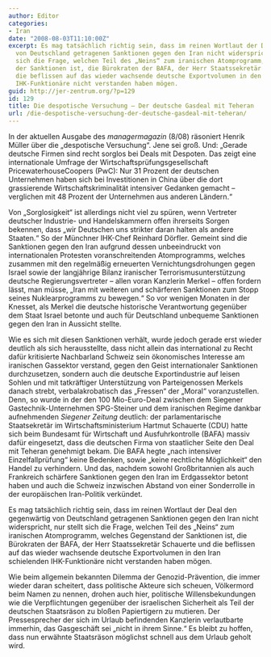 ```yaml
---
author: Editor
categories:
- Iran
date: "2008-08-03T11:10:00Z"
excerpt: Es mag tatsächlich richtig sein, dass im reinen Wortlaut der Deal den gegenwärtig
  von Deutschland getragenen Sanktionen gegen den Iran nicht widerspricht, nur stellt
  sich die Frage, welchen Teil des „Neins“ zum iranischen Atomprogramm, welches Gegenstand
  der Sanktionen ist, die Bürokraten der BAFA, der Herr Staatssekretär Schauerte und
  die beflissen auf das wieder wachsende deutsche Exportvolumen in den Iran schielenden
  IHK-Funktionäre nicht verstanden haben mögen.
guid: http://jer-zentrum.org/?p=129
id: 129
title: Die despotische Versuchung – Der deutsche Gasdeal mit Teheran
url: /die-despotische-versuchung-der-deutsche-gasdeal-mit-teheran/
---
```



In der aktuellen Ausgabe des *managermagazin* (8/08) räsoniert Henrik Müller über die „despotische Versuchung“. Jene sei groß. Und: „Gerade deutsche Firmen sind recht sorglos bei Deals mit Despoten. Das zeigt eine internationale Umfrage der Wirtschaftsprüfungsgesellschaft PricewaterhouseCoopers (PwC): Nur 31 Prozent der deutschen Unternehmen haben sich bei Investitionen in China über die dort grassierende Wirtschaftskriminalität intensiver Gedanken gemacht – verglichen mit 48 Prozent der Unternehmen aus anderen Ländern.“

 

Von „Sorglosigkeit“ ist allerdings nicht viel zu spüren, wenn Vertreter deutscher Industrie- und Handelskammern offen ihrerseits Sorgen bekennen, dass „wir Deutschen uns strikter daran halten als andere Staaten.“ So der Münchner IHK-Chef Reinhard Dörfler. Gemeint sind die Sanktionen gegen den Iran aufgrund dessen unbeeindruckt von internationalen Protesten voranschreitenden Atomprogramms, welches zusammen mit den regelmäßig erneuerten Vernichtungsdrohungen gegen Israel sowie der langjährige Bilanz iranischer Terrorismusunterstützung deutsche Regierungsvertreter – allen voran Kanzlerin Merkel – offen fordern lässt, man müsse, „Iran mit weiteren und schärferen Sanktionen zum Stopp seines Nuklearprogramms zu bewegen.“ So vor wenigen Monaten in der Knesset, als Merkel die deutsche historische Verantwortung gegenüber dem Staat Israel betonte und auch für Deutschland unbequeme Sanktionen gegen den Iran in Aussicht stellte.

 

Wie es sich mit diesen Sanktionen verhält, wurde jedoch gerade erst wieder deutlich als sich herausstellte, dass nicht allein das international zu Recht dafür kritisierte Nachbarland Schweiz sein ökonomisches Interesse am iranischen Gassektor verstand, gegen den Geist internationaler Sanktionen durchzusetzen, sondern auch die deutsche Exportindustrie auf leisen Sohlen und mit tatkräftiger Unterstützung von Parteigenossen Merkels danach strebt, verbalakrobatisch das „Fressen“ der „Moral“ voranzustellen. Denn, so wurde in der den 100 Mio-Euro-Deal zwischen dem Siegener Gastechnik-Unternehmen SPG-Steiner und dem iranischen Regime dankbar aufnehmenden *Siegener Zeitung* deutlich: der parlamentarische Staatsekretär im Wirtschaftsministerium Hartmut Schauerte (CDU) hatte sich beim Bundesamt für Wirtschaft und Ausfuhrkontrolle (BAFA) massiv dafür eingesetzt, dass die deutschen Firma von staatlicher Seite den Deal mit Teheran genehmigt bekam. Die BAFA hegte „nach intensiver Einzelfallprüfung“ keine Bedenken, sowie „keine rechtliche Möglichkeit“ den Handel zu verhindern. Und das, nachdem sowohl Großbritannien als auch Frankreich schärfere Sanktionen gegen den Iran im Erdgassektor betont haben und auch die Schweiz inzwischen Abstand von einer Sonderrolle in der europäischen Iran-Politik verkündet.

 

Es mag tatsächlich richtig sein, dass im reinen Wortlaut der Deal den gegenwärtig von Deutschland getragenen Sanktionen gegen den Iran nicht widerspricht, nur stellt sich die Frage, welchen Teil des „Neins“ zum iranischen Atomprogramm, welches Gegenstand der Sanktionen ist, die Bürokraten der BAFA, der Herr Staatssekretär Schauerte und die beflissen auf das wieder wachsende deutsche Exportvolumen in den Iran schielenden IHK-Funktionäre nicht verstanden haben mögen.

 

Wie beim allgemein bekannten Dilemma der Genozid-Prävention, die immer wieder daran scheitert, dass politische Akteure sich scheuen, Völkermord beim Namen zu nennen, drohen auch hier, politische Willensbekundungen wie die Verpflichtungen gegenüber der israelischen Sicherheit als Teil der deutschen Staatsräson zu bloßen Papiertigern zu mutieren. Der Pressesprecher der sich im Urlaub befindenden Kanzlerin verlautbarte immerhin, das Gasgeschäft sei „nicht in ihrem Sinne.“ Es bleibt zu hoffen, dass nun erwähnte Staatsräson möglichst schnell aus dem Urlaub geholt wird.

 
